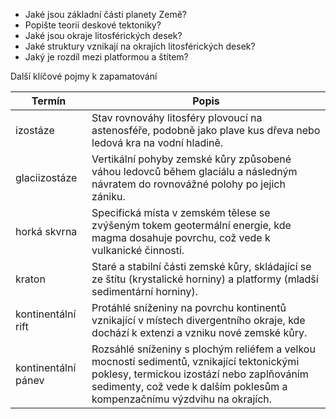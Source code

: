 
- Jaké jsou základní části planety Země?
- Popište teorii deskové tektoniky?
- Jaké jsou okraje litosférických desek?
- Jaké struktury vznikají na okrajích litosférických desek?
- Jaký je rozdíl mezi platformou a štítem?

Další klíčové pojmy k zapamatování 

| Termín               | Popis                                                                                                                                                                                                                       |
|----------------------|------------------------------------------------------------------------------------------------------------------------------------------------------------------------------------------------------------------------------|
| izostáze             | Stav rovnováhy litosféry plovoucí na astenosféře, podobně jako plave kus dřeva nebo ledová kra na vodní hladině.                                                                                                            |
| glaciizostáze        | Vertikální pohyby zemské kůry způsobené váhou ledovců během glaciálu a následným návratem do rovnovážné polohy po jejich zániku.                                                                                             |
| horká skvrna         | Specifická místa v zemském tělese se zvýšeným tokem geotermální energie, kde magma dosahuje povrchu, což vede k vulkanické činnosti.                                                                                         |
| kraton               | Staré a stabilní části zemské kůry, skládající se ze štítu (krystalické horniny) a platformy (mladší sedimentární horniny).                                                                                                 |
| kontinentální rift   | Protáhlé sníženiny na povrchu kontinentů vznikající v místech divergentního okraje, kde dochází k extenzi a vzniku nové zemské kůry.                                                                                        |
| kontinentální pánev  | Rozsáhlé sníženiny s plochým reliéfem a velkou mocností sedimentů, vznikající tektonickými poklesy, termickou izostází nebo zaplňováním sedimenty, což vede k dalším poklesům a kompenzačnímu výzdvihu na okrajích.         |
